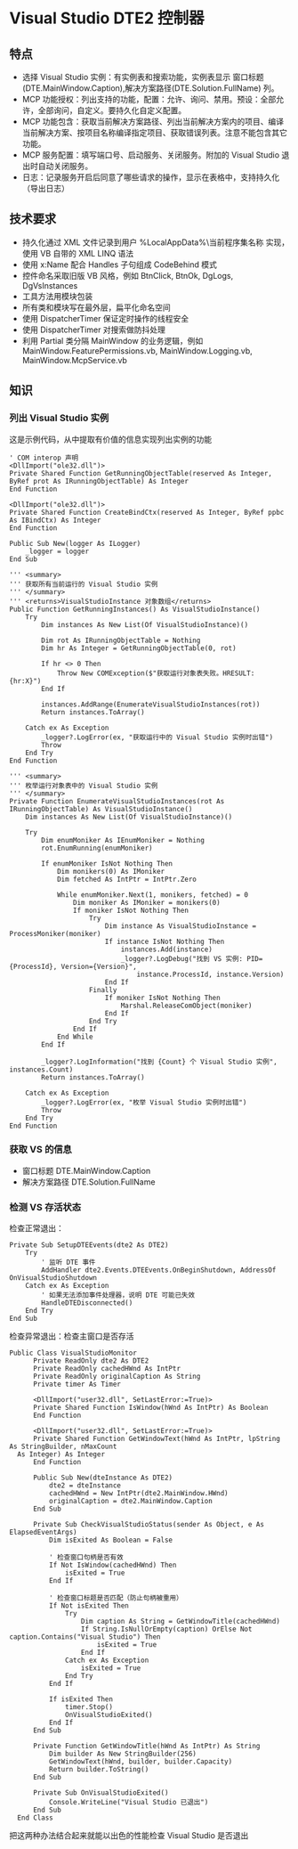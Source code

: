 ﻿# Visual Studio DTE2 控制器

## 特点
- 选择 Visual Studio 实例：有实例表和搜索功能，实例表显示 窗口标题(DTE.MainWindow.Caption),解决方案路径(DTE.Solution.FullName) 列。
- MCP 功能授权：列出支持的功能，配置：允许、询问、禁用。预设：全部允许，全部询问，自定义。要持久化自定义配置。
- MCP 功能包含：获取当前解决方案路径、列出当前解决方案内的项目、编译当前解决方案、按项目名称编译指定项目、获取错误列表。注意不能包含其它功能。
- MCP 服务配置：填写端口号、启动服务、关闭服务。附加的 Visual Studio 退出时自动关闭服务。
- 日志：记录服务开启后同意了哪些请求的操作，显示在表格中，支持持久化（导出日志）

## 技术要求
- 持久化通过 XML 文件记录到用户 %LocalAppData%\当前程序集名称 实现，使用 VB 自带的 XML LINQ 语法
- 使用 x:Name 配合 Handles 子句组成 CodeBehind 模式
- 控件命名采取旧版 VB 风格，例如 BtnClick, BtnOk, DgLogs, DgVsInstances
- 工具方法用模块包装
- 所有类和模块写在最外层，扁平化命名空间
- 使用 DispatcherTimer 保证定时操作的线程安全
- 使用 DispatcherTimer 对搜索做防抖处理
- 利用 Partial 类分隔 MainWindow 的业务逻辑，例如 MainWindow.FeaturePermissions.vb, MainWindow.Logging.vb, MainWindow.McpService.vb

## 知识

### 列出 Visual Studio 实例
这是示例代码，从中提取有价值的信息实现列出实例的功能

```vbnet
' COM interop 声明
<DllImport("ole32.dll")>
Private Shared Function GetRunningObjectTable(reserved As Integer, ByRef prot As IRunningObjectTable) As Integer
End Function

<DllImport("ole32.dll")>
Private Shared Function CreateBindCtx(reserved As Integer, ByRef ppbc As IBindCtx) As Integer
End Function

Public Sub New(logger As ILogger)
    _logger = logger
End Sub

''' <summary>
''' 获取所有当前运行的 Visual Studio 实例
''' </summary>
''' <returns>VisualStudioInstance 对象数组</returns>
Public Function GetRunningInstances() As VisualStudioInstance()
    Try
        Dim instances As New List(Of VisualStudioInstance)()
        
        Dim rot As IRunningObjectTable = Nothing
        Dim hr As Integer = GetRunningObjectTable(0, rot)
        
        If hr <> 0 Then
            Throw New COMException($"获取运行对象表失败。HRESULT: {hr:X}")
        End If
        
        instances.AddRange(EnumerateVisualStudioInstances(rot))
        Return instances.ToArray()
        
    Catch ex As Exception
        _logger?.LogError(ex, "获取运行中的 Visual Studio 实例时出错")
        Throw
    End Try
End Function

''' <summary>
''' 枚举运行对象表中的 Visual Studio 实例
''' </summary>
Private Function EnumerateVisualStudioInstances(rot As IRunningObjectTable) As VisualStudioInstance()
    Dim instances As New List(Of VisualStudioInstance)()
    
    Try
        Dim enumMoniker As IEnumMoniker = Nothing
        rot.EnumRunning(enumMoniker)
        
        If enumMoniker IsNot Nothing Then
            Dim monikers(0) As IMoniker
            Dim fetched As IntPtr = IntPtr.Zero
            
            While enumMoniker.Next(1, monikers, fetched) = 0
                Dim moniker As IMoniker = monikers(0)
                If moniker IsNot Nothing Then
                    Try
                        Dim instance As VisualStudioInstance = ProcessMoniker(moniker)
                        If instance IsNot Nothing Then
                            instances.Add(instance)
                            _logger?.LogDebug("找到 VS 实例: PID={ProcessId}, Version={Version}", 
                                instance.ProcessId, instance.Version)
                        End If
                    Finally
                        If moniker IsNot Nothing Then
                            Marshal.ReleaseComObject(moniker)
                        End If
                    End Try
                End If
            End While
        End If
        
        _logger?.LogInformation("找到 {Count} 个 Visual Studio 实例", instances.Count)
        Return instances.ToArray()
        
    Catch ex As Exception
        _logger?.LogError(ex, "枚举 Visual Studio 实例时出错")
        Throw
    End Try
End Function
```

### 获取 VS 的信息
- 窗口标题 DTE.MainWindow.Caption
- 解决方案路径 DTE.Solution.FullName

### 检测 VS 存活状态

检查正常退出：

```vbnet
Private Sub SetupDTEEvents(dte2 As DTE2)
    Try
        ' 监听 DTE 事件
        AddHandler dte2.Events.DTEEvents.OnBeginShutdown, AddressOf OnVisualStudioShutdown
    Catch ex As Exception
        ' 如果无法添加事件处理器，说明 DTE 可能已失效
        HandleDTEDisconnected()
    End Try
End Sub
```

检查异常退出：检查主窗口是否存活

```vbnet
Public Class VisualStudioMonitor
      Private ReadOnly dte2 As DTE2
      Private ReadOnly cachedHWnd As IntPtr
      Private ReadOnly originalCaption As String
      Private timer As Timer

      <DllImport("user32.dll", SetLastError:=True)>
      Private Shared Function IsWindow(hWnd As IntPtr) As Boolean
      End Function

      <DllImport("user32.dll", SetLastError:=True)>
      Private Shared Function GetWindowText(hWnd As IntPtr, lpString As StringBuilder, nMaxCount
  As Integer) As Integer
      End Function

      Public Sub New(dteInstance As DTE2)
          dte2 = dteInstance
          cachedHWnd = New IntPtr(dte2.MainWindow.HWnd)
          originalCaption = dte2.MainWindow.Caption
      End Sub

      Private Sub CheckVisualStudioStatus(sender As Object, e As ElapsedEventArgs)
          Dim isExited As Boolean = False

          ' 检查窗口句柄是否有效
          If Not IsWindow(cachedHWnd) Then
              isExited = True
          End If

          ' 检查窗口标题是否匹配（防止句柄被重用）
          If Not isExited Then
              Try
                  Dim caption As String = GetWindowTitle(cachedHWnd)
                  If String.IsNullOrEmpty(caption) OrElse Not caption.Contains("Visual Studio") Then
                      isExited = True
                  End If
              Catch ex As Exception
                  isExited = True
              End Try
          End If

          If isExited Then
              timer.Stop()
              OnVisualStudioExited()
          End If
      End Sub

      Private Function GetWindowTitle(hWnd As IntPtr) As String
          Dim builder As New StringBuilder(256)
          GetWindowText(hWnd, builder, builder.Capacity)
          Return builder.ToString()
      End Sub

      Private Sub OnVisualStudioExited()
          Console.WriteLine("Visual Studio 已退出")
      End Sub
  End Class
```

把这两种办法结合起来就能以出色的性能检查 Visual Studio 是否退出